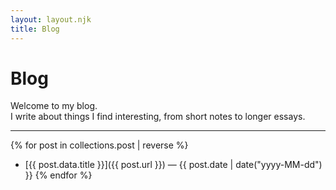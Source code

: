 ```yaml
---
layout: layout.njk
title: Blog
---
```


# Blog

Welcome to my blog.  
I write about things I find interesting, from short notes to longer essays.

---

{% for post in collections.post | reverse %}
- [{{ post.data.title }}]({{ post.url }}) — {{ post.date | date("yyyy-MM-dd") }}
{% endfor %}
